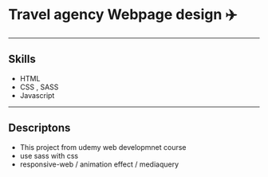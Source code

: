 # Travel agency Webpage design :airplane:
---------------------------------------------------
## Skills
* HTML 
* CSS , SASS
* Javascript
----------------------------------------------------
## Descriptons
* This project from udemy web developmnet course 
* use sass with css
* responsive-web / animation effect / mediaquery 

